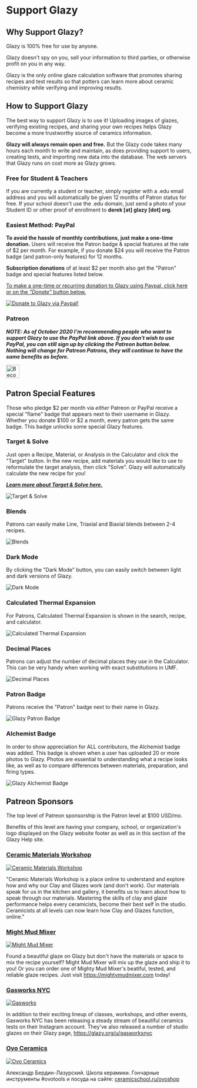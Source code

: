 # Support Glazy

## Why Support Glazy?

Glazy is 100% free for use by anyone.

Glazy doesn't spy on you, sell your information to third parties, or otherwise profit on you in any way.

Glazy is the only online glaze calculation software that promotes sharing recipes and test results so that potters can learn more about ceramic chemistry while verifying and improving results.

## How to Support Glazy

The best way to support Glazy is to use it! Uploading images of glazes, verifying existing recipes, and sharing your own recipes helps Glazy become a more trustworthy source of ceramics information.

**Glazy will always remain open and free.**  But the Glazy code takes many hours each month to write and maintain, as does providing support to users, creating tests, and importing new data into the database. The web servers that Glazy runs on cost more as Glazy grows.

### Free for Student & Teachers

If you are currently a student or teacher, simply register with a .edu email address and you will automatically be given 12 months of Patron status for free.  If your school doesn't use the .edu domain, just send a photo of your Student ID or other proof of enrollment to **derek [at] glazy [dot] org**.

### Easiest Method: PayPal

**To avoid the hassle of monthly contributions, just make a one-time donation.**  Users will receive the Patron badge & special features at the rate of $2 per month.  For example, if you donate $24 you will receive the Patron badge (and patron-only features) for 12 months.

**Subscription donations** of at least $2 per month also get the "Patron" badge and special features listed below.

[To make a one-time or recurring donation to Glazy using Paypal, click here or on the _"Donate"_ button below.](https://www.paypal.com/cgi-bin/webscr?cmd=_donations&business=VN8HBLPQG6N3E&currency_code=USD&source=url)  

[![Donate to Glazy via Paypal!](/img/support/paypal.png)](https://www.paypal.com/cgi-bin/webscr?cmd=_donations&business=VN8HBLPQG6N3E&currency_code=USD&source=url) 

### Patreon

***NOTE:  As of October 2020 I'm recommending people who want to support Glazy to use the PayPal link above.  If you don't wish to use PayPal, you can still sign up by clicking the Patreon button below.  Nothing will change for Patreon Patrons, they will continue to have the same benefits as before.***

<a href="https://www.patreon.com/bePatron?u=5941215">
<img src="/img/support/logo-patreon.png" height="36" alt="Become a Patreon Sponsor" />
</a>

## Patron Special Features

Those who pledge $2 per month via *either* Patreon or PayPal receive a special "flame" badge that appears next to their username in Glazy.  Whether you donate $100 or $2 a month, every patron gets the same badge.  This badge unlocks some special Glazy features.

### Target & Solve

Just open a Recipe, Material, or Analysis in the Calculator and click the "Target" button. In the new recipe, add materials you would like to use to reformulate the target analysis, then click "Solve". Glazy will automatically calculate the new recipe for you!

***[Learn more about Target & Solve here.](/guide/targetsolve)***

<img src="/img/support/benefits/solve.jpg" alt="Target & Solve" />

### Blends

Patrons can easily make Line, Triaxial and Biaxial blends between 2-4 recipes.

<img src="/img/support/benefits/blends.jpg" alt="Blends" />

### Dark Mode

By clicking the "Dark Mode" button, you can easily switch between light and dark versions of Glazy.

<img src="/img/support/benefits/darkmode.jpg" alt="Dark Mode" />

### Calculated Thermal Expansion

For Patrons, Calculated Thermal Expansion is shown in the search, recipe, and calculator.

<img src="/img/support/benefits/calculatedexpansion.jpg" alt="Calculated Thermal Expansion" />

### Decimal Places

Patrons can adjust the number of decimal places they use in the Calculator.  This can be very handy when working with exact substitutions in UMF.

<img src="/img/support/benefits/decimal.jpg" alt="Decimal Places" />

### Patron Badge 

Patrons receive the "Patron" badge next to their name in Glazy.

<img src="/img/support/badge_patron.png" alt="Glazy Patron Badge" />

### Alchemist Badge

In order to show appreciation for ALL contributors, the Alchemist badge was added.  This badge is shown when a user has uploaded 20 or more photos to Glazy.  Photos are essential to understanding what a recipe looks like, as well as to compare differences between materials, preparation, and firing types.  

<img src="/img/support/badge_alchemist.jpg" alt="Glazy Alchemist Badge" />

## Patreon Sponsors

The top level of Patreon sponsorship is the Patron level at $100 USD/mo.  

Benefits of this level are having your company, school, or organization's logo displayed on the Glazy website footer as well as in this section of the Glazy Help site.


### [Ceramic Materials Workshop](https://www.ceramicmaterialsworkshop.com/online-classes.html)

[![Ceramic Materials ​Workshop](/img/support/logo-cmw.jpg)](https://www.ceramicmaterialsworkshop.com/online-classes.html)

"Ceramic Materials ​Workshop is a place online to understand 
and explore how and why our Clay and Glazes work (and don't work). 
Our materials speak for us in the kitchen and gallery, it benefits 
us to learn about how to speak through our materials. Mastering 
the skills of clay and glaze performance helps every ceramicists, 
become their best self in the studio. Ceramicists at all levels 
can now learn how Clay and Glazes function, online."

### [Might Mud Mixer](https://mightymudmixer.com/)

[![Might Mud Mixer](/img/support/logo_mighty_color.png)](https://mightymudmixer.com/)

Found a beautiful glaze on Glazy but don't have the materials or space to mix the recipe yourself?
Might Mud Mixer will mix up the glaze and ship it to you!  Or you can order one of Mighty Mud Mixer's
beatiful, tested, and reliable glaze recipes.  Just visit <a href="https://mightymudmixer.com/">https://mightymudmixer.com</a> today!

### [Gasworks NYC](https://gasworksnyc.com)

[![Gasworks](/img/support/logo-gasworks.png)](https://gasworksnyc.com)

In addition to their exciting lineup of classes, workshops, and other events, Gasworks NYC has been releasing a steady stream of beautiful ceramics tests on their Instagram account.  They've also released a number of studio glazes on their Glazy page, https://glazy.org/u/gasworksnyc  

### [Ovo Ceramics](https://www.instagram.com/ovo_ceramics/)

[![Ovo Ceramics](/img/support/logo-ovo.png)](https://www.instagram.com/ovo_ceramics/)

Александр Бердин-Лазурский.
Школа керамики.
Гончарные инструменты #ovotools и посуда на сайте:
[ceramicschool.ru/ovoshop](ceramicschool.ru/ovoshop)
